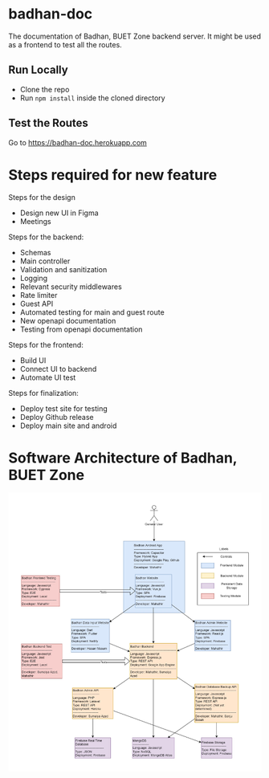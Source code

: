 # badhan-doc
The documentation of Badhan, BUET Zone backend server. It might be used as a frontend to test all the routes.

## Run Locally
* Clone the repo
* Run `npm install` inside the cloned directory

## Test the Routes
Go to https://badhan-doc.herokuapp.com

# Steps required for new feature
Steps for the design
* Design new UI in Figma
* Meetings

Steps for the backend:
* Schemas
* Main controller
* Validation and sanitization
* Logging
* Relevant security middlewares
* Rate limiter
* Guest API
* Automated testing for main and guest route
* New openapi documentation
* Testing from openapi documentation

Steps for the frontend:
* Build UI
* Connect UI to backend
* Automate UI test

Steps for finalization:
* Deploy test site for testing
* Deploy Github release
* Deploy main site and android

# Software Architecture of Badhan, BUET Zone
![Architecture](Architecture.jpg)
